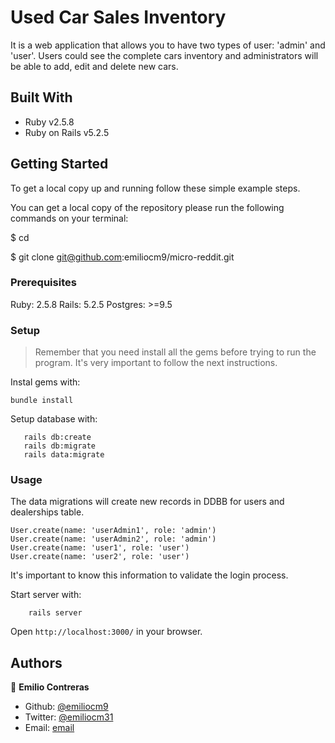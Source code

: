# Used Car Sales Inventory


It is a web application that allows you to have two types of user: 'admin' and 'user'. Users could see the complete cars inventory and administrators will be able to add, edit and delete new cars.

## Built With

- Ruby v2.5.8
- Ruby on Rails v5.2.5


## Getting Started

To get a local copy up and running follow these simple example steps.

You can get a local copy of the repository please run the following commands on your terminal:

$ cd <folder>

$ git clone git@github.com:emiliocm9/micro-reddit.git

### Prerequisites

Ruby: 2.5.8
Rails: 5.2.5
Postgres: >=9.5

### Setup

> Remember that you need install all the gems before trying to run the program. It's very important to follow the next instructions.

Instal gems with:

```
bundle install
```

Setup database with:

```
   rails db:create
   rails db:migrate
   rails data:migrate
```

### Usage
The data migrations will create new records in DDBB for users and dealerships table.

    User.create(name: 'userAdmin1', role: 'admin')
    User.create(name: 'userAdmin2', role: 'admin')
    User.create(name: 'user1', role: 'user')
    User.create(name: 'user2', role: 'user')

It's important to know this information to validate the login process.

Start server with:

```
    rails server
```

Open `http://localhost:3000/` in your browser.

## Authors

👤 **Emilio Contreras**

- Github: [@emiliocm9](https://github.com/emiliocm9)
- Twitter: [@emiliocm31](https://twitter.com/emiliocm31)
- Email: [email](emilio.contreras97@gmail.com)